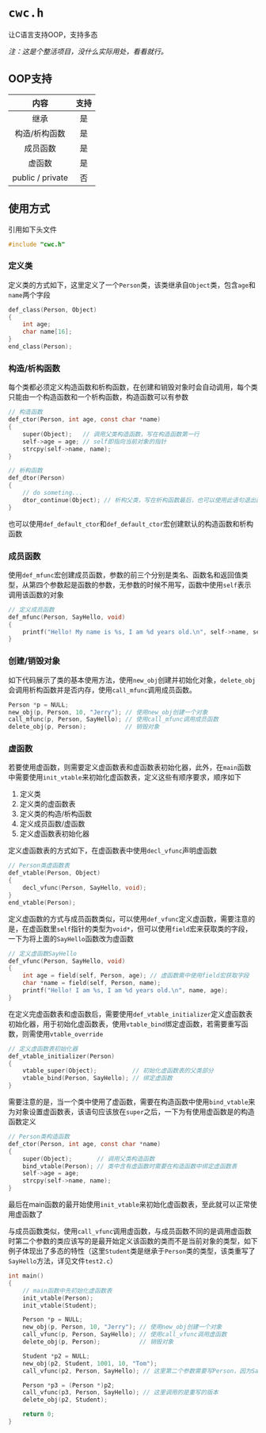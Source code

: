 # `cwc.h`

让C语言支持OOP，支持多态

*注：这是个整活项目，没什么实际用处，看看就行。*

## OOP支持

|       内容       | 支持  |
| :--------------: | :---: |
|       继承       |  是   |
|  构造/析构函数   |  是   |
|     成员函数     |  是   |
|      虚函数      |  是   |
| public / private |  否   |

## 使用方式

引用如下头文件

```c
#include "cwc.h"
```

### 定义类

定义类的方式如下，这里定义了一个`Person`类，该类继承自`Object`类，包含`age`和`name`两个字段

```c
def_class(Person, Object)
{
    int age;
    char name[16];
}
end_class(Person);
```

### 构造/析构函数

每个类都必须定义构造函数和析构函数，在创建和销毁对象时会自动调用，每个类只能由一个构造函数和一个析构函数，构造函数可以有参数

```c
// 构造函数
def_ctor(Person, int age, const char *name)
{
    super(Object);   // 调用父类构造函数，写在构造函数第一行
    self->age = age; // self即指向当前对象的指针
    strcpy(self->name, name);
}

// 析构函数
def_dtor(Person)
{
    // do someting...
    dtor_continue(Object); // 析构父类，写在析构函数最后，也可以使用此语句退出函数
}
```

也可以使用`def_default_ctor`和`def_default_ctor`宏创建默认的构造函数和析构函数

### 成员函数

使用`def_mfunc`宏创建成员函数，参数的前三个分别是类名、函数名和返回值类型，从第四个参数起是函数的参数，无参数的时候不用写，函数中使用`self`表示调用该函数的对象

```c
// 定义成员函数
def_mfunc(Person, SayHello, void)
{
    printf("Hello! My name is %s, I am %d years old.\n", self->name, self->age);
}
```

### 创建/销毁对象

如下代码展示了类的基本使用方法，使用`new_obj`创建并初始化对象，`delete_obj`会调用析构函数并是否内存，使用`call_mfunc`调用成员函数。

```c
Person *p = NULL;
new_obj(p, Person, 10, "Jerry"); // 使用new_obj创建一个对象
call_mfunc(p, Person, SayHello); // 使用call_mfunc调用成员函数
delete_obj(p, Person);           // 销毁对象
```

### 虚函数

若要使用虚函数，则需要定义虚函数表和虚函数表初始化器，此外，在`main`函数中需要使用`init_vtable`来初始化虚函数表，定义这些有顺序要求，顺序如下

1. 定义类
2. 定义类的虚函数表
3. 定义类的构造/析构函数
4. 定义成员函数/虚函数
5. 定义虚函数表初始化器

定义虚函数表的方式如下，在虚函数表中使用`decl_vfunc`声明虚函数

```c
// Person类虚函数表
def_vtable(Person, Object)
{
    decl_vfunc(Person, SayHello, void);
}
end_vtable(Person);
```

定义虚函数的方式与成员函数类似，可以使用`def_vfunc`定义虚函数，需要注意的是，在虚函数里`self`指针的类型为`void*`，但可以使用`field`宏来获取类的字段，一下为将上面的`SayHello`函数改为虚函数

```c
// 定义虚函数SayHello
def_vfunc(Person, SayHello, void)
{
    int age = field(self, Person, age); // 虚函数需中使用field宏获取字段
    char *name = field(self, Person, name);
    printf("Hello! I am %s, I am %d years old.\n", name, age);
}
```

在定义完虚函数表和虚函数后，需要使用`def_vtable_initializer`定义虚函数表初始化器，用于初始化虚函数表，使用`vtable_bind`绑定虚函数，若需要重写函数，则需使用`vtable_override`

```c
// 定义虚函数表初始化器
def_vtable_initializer(Person)
{
    vtable_super(Object);          // 初始化虚函数表的父类部分
    vtable_bind(Person, SayHello); // 绑定虚函数
}
```

需要注意的是，当一个类中使用了虚函数，需要在构造函数中使用`bind_vtable`来为对象设置虚函数表，该语句应该放在`super`之后，一下为有使用虚函数是的构造函数定义

```c
// Person类构造函数
def_ctor(Person, int age, const char *name)
{
    super(Object);       // 调用父类构造函数
    bind_vtable(Person); // 类中含有虚函数时需要在构造函数中绑定虚函数表
    self->age = age;
    strcpy(self->name, name);
}
```

最后在main函数的最开始使用`init_vtable`来初始化虚函数表，至此就可以正常使用虚函数了

与成员函数类似，使用`call_vfunc`调用虚函数，与成员函数不同的是调用虚函数时第二个参数的类应该写的是最开始定义该函数的类而不是当前对象的类型，如下例子体现出了多态的特性（这里`Student`类是继承于`Person`类的类型，该类重写了`SayHello`方法，详见文件`test2.c`）

```c
int main()
{
    // main函数中先初始化虚函数表
    init_vtable(Person);
    init_vtable(Student);

    Person *p = NULL;
    new_obj(p, Person, 10, "Jerry"); // 使用new_obj创建一个对象
    call_vfunc(p, Person, SayHello); // 使用call_vfunc调用虚函数
    delete_obj(p, Person);           // 销毁对象

    Student *p2 = NULL;
    new_obj(p2, Student, 1001, 10, "Tom");
    call_vfunc(p2, Person, SayHello); // 这里第二个参数需要写Person，因为SayHello函数最先是在Person类中定义的

    Person *p3 = (Person *)p2;
    call_vfunc(p3, Person, SayHello); // 这里调用的是重写的版本
    delete_obj(p2, Student);

    return 0;
}
```
